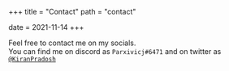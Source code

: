 +++
title = "Contact"
path = "contact"

date = 2021-11-14
+++

Feel free to contact me on my socials.\
You can find me on discord as `Parxivicj#6471` and on twitter as [`@KiranPradosh`](https://twitter.com/KiranPradosh)
